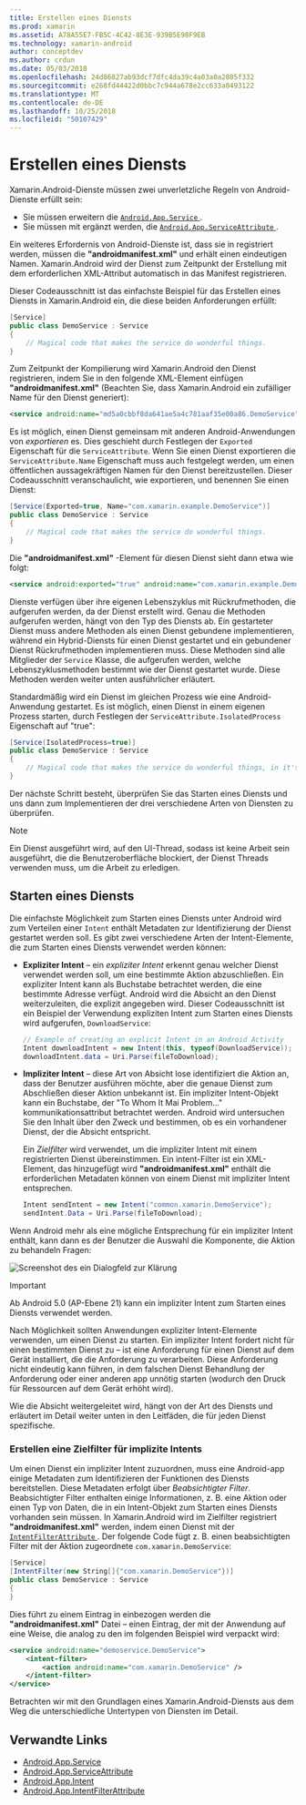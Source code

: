 ```yaml
---
title: Erstellen eines Diensts
ms.prod: xamarin
ms.assetid: A78A55E7-FB5C-4C42-8E3E-939B5E98F9EB
ms.technology: xamarin-android
author: conceptdev
ms.author: crdun
ms.date: 05/03/2018
ms.openlocfilehash: 24d86827ab93dcf7dfc4da39c4a03a0a2805f332
ms.sourcegitcommit: e268fd44422d0bbc7c944a678e2cc633a0493122
ms.translationtype: MT
ms.contentlocale: de-DE
ms.lasthandoff: 10/25/2018
ms.locfileid: "50107429"
---
```

# <a name="creating-a-service"></a>Erstellen eines Diensts

Xamarin.Android-Dienste müssen zwei unverletzliche Regeln von Android-Dienste erfüllt sein:

* Sie müssen erweitern die [ `Android.App.Service` ](https://developer.xamarin.com/api/type/Android.App.Service/).
* Sie müssen mit ergänzt werden, die [ `Android.App.ServiceAttribute` ](https://developer.xamarin.com/api/type/Android.App.ServiceAttribute/).

Ein weiteres Erfordernis von Android-Dienste ist, dass sie in registriert werden, müssen die **"androidmanifest.xml"** und erhält einen eindeutigen Namen. Xamarin.Android wird der Dienst zum Zeitpunkt der Erstellung mit dem erforderlichen XML-Attribut automatisch in das Manifest registrieren.

Dieser Codeausschnitt ist das einfachste Beispiel für das Erstellen eines Diensts in Xamarin.Android ein, die diese beiden Anforderungen erfüllt:  

```csharp
[Service]
public class DemoService : Service
{
    // Magical code that makes the service do wonderful things.
}
```

Zum Zeitpunkt der Kompilierung wird Xamarin.Android den Dienst registrieren, indem Sie in den folgende XML-Element einfügen **"androidmanifest.xml"** (Beachten Sie, dass Xamarin.Android ein zufälliger Name für den Dienst generiert):

```xml
<service android:name="md5a0cbbf8da641ae5a4c781aaf35e00a86.DemoService" />
```

Es ist möglich, einen Dienst gemeinsam mit anderen Android-Anwendungen von _exportieren_ es. Dies geschieht durch Festlegen der `Exported` Eigenschaft für die `ServiceAttribute`. Wenn Sie einen Dienst exportieren die `ServiceAttribute.Name` Eigenschaft muss auch festgelegt werden, um einen öffentlichen aussagekräftigen Namen für den Dienst bereitzustellen. Dieser Codeausschnitt veranschaulicht, wie exportieren, und benennen Sie einen Dienst:

```csharp
[Service(Exported=true, Name="com.xamarin.example.DemoService")]
public class DemoService : Service
{
    // Magical code that makes the service do wonderful things.
}
```

Die **"androidmanifest.xml"** -Element für diesen Dienst sieht dann etwa wie folgt:

```xml
<service android:exported="true" android:name="com.xamarin.example.DemoService" />
```

Dienste verfügen über ihre eigenen Lebenszyklus mit Rückrufmethoden, die aufgerufen werden, da der Dienst erstellt wird. Genau die Methoden aufgerufen werden, hängt von den Typ des Diensts ab. Ein gestarteter Dienst muss andere Methoden als einen Dienst gebundene implementieren, während ein Hybrid-Diensts für einen Dienst gestartet und ein gebundener Dienst Rückrufmethoden implementieren muss. Diese Methoden sind alle Mitglieder der `Service` Klasse, die aufgerufen werden, welche Lebenszyklusmethoden bestimmt wie der Dienst gestartet wurde. Diese Methoden werden weiter unten ausführlicher erläutert.

Standardmäßig wird ein Dienst im gleichen Prozess wie eine Android-Anwendung gestartet. Es ist möglich, einen Dienst in einem eigenen Prozess starten, durch Festlegen der `ServiceAttribute.IsolatedProcess` Eigenschaft auf "true":

```csharp
[Service(IsolatedProcess=true)]
public class DemoService : Service
{
    // Magical code that makes the service do wonderful things, in it's own process!
}
```

Der nächste Schritt besteht, überprüfen Sie das Starten eines Diensts und uns dann zum Implementieren der drei verschiedene Arten von Diensten zu überprüfen.

> [!NOTE]
> Ein Dienst ausgeführt wird, auf den UI-Thread, sodass ist keine Arbeit sein ausgeführt, die die Benutzeroberfläche blockiert, der Dienst Threads verwenden muss, um die Arbeit zu erledigen.

## <a name="starting-a-service"></a>Starten eines Diensts

Die einfachste Möglichkeit zum Starten eines Diensts unter Android wird zum Verteilen einer `Intent` enthält Metadaten zur Identifizierung der Dienst gestartet werden soll. Es gibt zwei verschiedene Arten der Intent-Elemente, die zum Starten eines Diensts verwendet werden können:

-   **Expliziter Intent** &ndash; ein _expliziter Intent_ erkennt genau welcher Dienst verwendet werden soll, um eine bestimmte Aktion abzuschließen. Ein expliziter Intent kann als Buchstabe betrachtet werden, die eine bestimmte Adresse verfügt. Android wird die Absicht an den Dienst weiterzuleiten, die explizit angegeben wird. Dieser Codeausschnitt ist ein Beispiel der Verwendung expliziten Intent zum Starten eines Diensts wird aufgerufen, `DownloadService`:

    ```csharp
    // Example of creating an explicit Intent in an Android Activity
    Intent downloadIntent = new Intent(this, typeof(DownloadService));
    downloadIntent.data = Uri.Parse(fileToDownload);
    ```

-   **Impliziter Intent** &ndash; diese Art von Absicht lose identifiziert die Aktion an, dass der Benutzer ausführen möchte, aber die genaue Dienst zum Abschließen dieser Aktion unbekannt ist. Ein impliziter Intent-Objekt kann ein Buchstabe, der "To Whom It Mai Problem..." kommunikationsattribut betrachtet werden.
    Android wird untersuchen Sie den Inhalt über den Zweck und bestimmen, ob es ein vorhandener Dienst, der die Absicht entspricht.

    Ein _Zielfilter_ wird verwendet, um die impliziter Intent mit einem registrierten Dienst übereinstimmen. Ein intent-Filter ist ein XML-Element, das hinzugefügt wird **"androidmanifest.xml"** enthält die erforderlichen Metadaten können von einem Dienst mit impliziter Intent entsprechen.

    ```csharp
    Intent sendIntent = new Intent("common.xamarin.DemoService");
    sendIntent.Data = Uri.Parse(fileToDownload);
    ```

Wenn Android mehr als eine mögliche Entsprechung für ein impliziter Intent enthält, kann dann es der Benutzer die Auswahl die Komponente, die Aktion zu behandeln Fragen:

![Screenshot des ein Dialogfeld zur Klärung](images/creating-a-service-01.png "Screenshot eines Dialogfelds zur mehrdeutigkeitsvermeidung")

> [!IMPORTANT]
> Ab Android 5.0 (AP-Ebene 21) kann ein impliziter Intent zum Starten eines Diensts verwendet werden.

Nach Möglichkeit sollten Anwendungen expliziter Intent-Elemente verwenden, um einen Dienst zu starten. Ein impliziter Intent fordert nicht für einen bestimmten Dienst zu &ndash; ist eine Anforderung für einen Dienst auf dem Gerät installiert, die die Anforderung zu verarbeiten. Diese Anforderung nicht eindeutig kann führen, in dem falschen Dienst Behandlung der Anforderung oder einer anderen app unnötig starten (wodurch den Druck für Ressourcen auf dem Gerät erhöht wird).

Wie die Absicht weitergeleitet wird, hängt von der Art des Diensts und erläutert im Detail weiter unten in den Leitfäden, die für jeden Dienst spezifische.


### <a name="creating-an-intent-filter-for-implicit-intents"></a>Erstellen eine Zielfilter für implizite Intents

Um einen Dienst ein impliziter Intent zuzuordnen, muss eine Android-app einige Metadaten zum Identifizieren der Funktionen des Diensts bereitstellen. Diese Metadaten erfolgt über _Beabsichtigter Filter_. Beabsichtigter Filter enthalten einige Informationen, z. B. eine Aktion oder einen Typ von Daten, die in ein Intent-Objekt zum Starten eines Diensts vorhanden sein müssen. In Xamarin.Android wird im Zielfilter registriert **"androidmanifest.xml"** werden, indem einen Dienst mit der [ `IntentFilterAttribute` ](https://developer.xamarin.com/api/type/Android.App.IntentFilterAttribute/). Der folgende Code fügt z. B. einen beabsichtigten Filter mit der Aktion zugeordnete `com.xamarin.DemoService`:

```csharp
[Service]
[IntentFilter(new String[]{"com.xamarin.DemoService"})]
public class DemoService : Service
{
}
```

Dies führt zu einem Eintrag in einbezogen werden die **"androidmanifest.xml"** Datei &ndash; einen Eintrag, der mit der Anwendung auf eine Weise, die analog zu den im folgenden Beispiel wird verpackt wird:

```xml
<service android:name="demoservice.DemoService">
    <intent-filter>
        <action android:name="com.xamarin.DemoService" />
    </intent-filter>
</service>
```

Betrachten wir mit den Grundlagen eines Xamarin.Android-Diensts aus dem Weg die unterschiedliche Untertypen von Diensten im Detail.


## <a name="related-links"></a>Verwandte Links

- [Android.App.Service](https://developer.xamarin.com/api/type/Android.App.Service/)
- [Android.App.ServiceAttribute](https://developer.xamarin.com/api/type/Android.App.ServiceAttribute/)
- [Android.App.Intent](https://developer.xamarin.com/api/type/Android.Content.Intent/)
- [Android.App.IntentFilterAttribute](https://developer.xamarin.com/api/type/Android.App.IntentFilterAttribute/)
